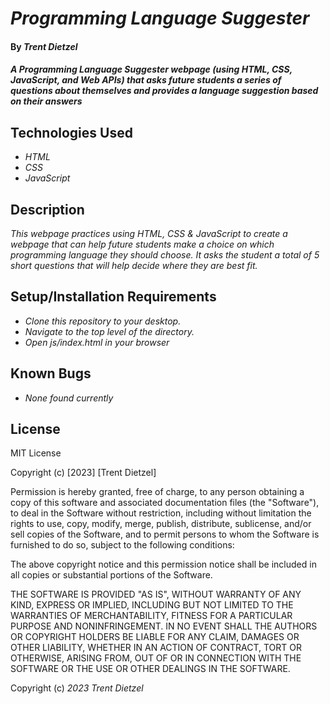 # _Programming Language Suggester_

#### By _**Trent Dietzel**_

#### _A Programming Language Suggester webpage (using HTML, CSS, JavaScript, and Web APIs) that asks future students a series of questions about themselves and provides a language suggestion based on their answers_

## Technologies Used

* _HTML_
* _CSS_
* _JavaScript_

## Description

_This webpage practices using HTML, CSS & JavaScript to create a webpage that can help future students make a choice on which programming language they should choose. It asks the student a total of 5 short questions that will help decide where they are best fit._

## Setup/Installation Requirements

* _Clone this repository to your desktop._
* _Navigate to the top level of the directory._
* _Open js/index.html in your browser_

## Known Bugs

* _None found currently_

## License

MIT License

Copyright (c) [2023] [Trent Dietzel]

Permission is hereby granted, free of charge, to any person obtaining a copy
of this software and associated documentation files (the "Software"), to deal
in the Software without restriction, including without limitation the rights
to use, copy, modify, merge, publish, distribute, sublicense, and/or sell
copies of the Software, and to permit persons to whom the Software is
furnished to do so, subject to the following conditions:

The above copyright notice and this permission notice shall be included in all
copies or substantial portions of the Software.

THE SOFTWARE IS PROVIDED "AS IS", WITHOUT WARRANTY OF ANY KIND, EXPRESS OR
IMPLIED, INCLUDING BUT NOT LIMITED TO THE WARRANTIES OF MERCHANTABILITY,
FITNESS FOR A PARTICULAR PURPOSE AND NONINFRINGEMENT. IN NO EVENT SHALL THE
AUTHORS OR COPYRIGHT HOLDERS BE LIABLE FOR ANY CLAIM, DAMAGES OR OTHER
LIABILITY, WHETHER IN AN ACTION OF CONTRACT, TORT OR OTHERWISE, ARISING FROM,
OUT OF OR IN CONNECTION WITH THE SOFTWARE OR THE USE OR OTHER DEALINGS IN THE
SOFTWARE.

Copyright (c) _2023_ _Trent Dietzel_